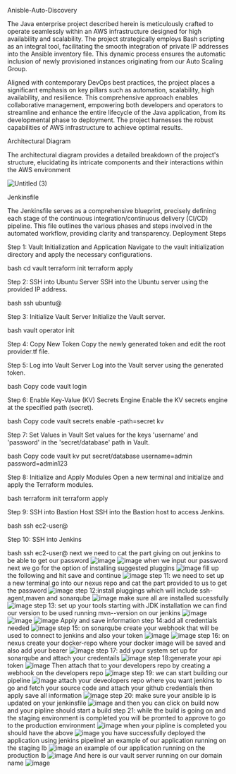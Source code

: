 Anisble-Auto-Discovery

The Java enterprise project described herein is meticulously crafted to operate seamlessly within an AWS infrastructure designed for high availability and scalability. The project strategically employs Bash scripting as an integral tool, facilitating the smooth integration of private IP addresses into the Ansible inventory file. This dynamic process ensures the automatic inclusion of newly provisioned instances originating from our Auto Scaling Group.

Aligned with contemporary DevOps best practices, the project places a significant emphasis on key pillars such as automation, scalability, high availability, and resilience. This comprehensive approach enables collaborative management, empowering both developers and operators to streamline and enhance the entire lifecycle of the Java application, from its developmental phase to deployment. The project harnesses the robust capabilities of AWS infrastructure to achieve optimal results.

Architectural Diagram

The architectural diagram provides a detailed breakdown of the project's structure, elucidating its intricate components and their interactions within the AWS environment

![Untitled (3)](https://github.com/Sophia-Ikwuneme/Ansible-autodiscovery-project/assets/146546195/1e60e1c3-7e7e-479d-9c14-fd338ceca41e)

Jenkinsfile

The Jenkinsfile serves as a comprehensive blueprint, precisely defining each stage of the continuous integration/continuous delivery (CI/CD) pipeline. This file outlines the various phases and steps involved in the automated workflow, providing clarity and transparency.
Deployment Steps

Step 1: Vault Initialization and Application
Navigate to the vault initialization directory and apply the necessary configurations.


bash
cd vault
terraform init
terraform apply


Step 2: SSH into Ubuntu Server
SSH into the Ubuntu server using the provided IP address.

bash
ssh ubuntu@<your-ip-address>


Step 3: Initialize Vault Server
Initialize the Vault server.

bash
vault operator init

Step 4: Copy New Token
Copy the newly generated token and edit the root provider.tf file.

Step 5: Log into Vault Server
Log into the Vault server using the generated token.

bash
Copy code
vault login <your-generated-token>

Step 6: Enable Key-Value (KV) Secrets Engine
Enable the KV secrets engine at the specified path (secret).

bash
Copy code
vault secrets enable -path=secret kv

Step 7: Set Values in Vault
Set values for the keys 'username' and 'password' in the 'secret/database' path in Vault.

bash
Copy code
vault kv put secret/database username=admin password=admin123

Step 8: Initialize and Apply Modules
Open a new terminal and initialize and apply the Terraform modules.

bash
terraform init
terraform apply

Step 9: SSH into Bastion Host
SSH into the Bastion host to access Jenkins.

bash
ssh ec2-user@<bastion-ip>

Step 10: SSH into Jenkins

bash 
ssh ec2-user@<jenkins-ip>
next we need to cat the part giving on out jenkins to be able to get our password 
![image](https://github.com/Sophia-Ikwuneme/Ansible-autodiscovery-project/assets/146546195/b739661e-2ff4-4734-9474-de07ee2c75aa)
![image](https://github.com/Sophia-Ikwuneme/Ansible-autodiscovery-project/assets/146546195/151ee478-9cdd-41e6-94c7-844427af7585)
when we input our password next we go for the option of installing suggested pluggins
![image](https://github.com/Sophia-Ikwuneme/Ansible-autodiscovery-project/assets/146546195/cba4b58f-1396-4d64-8937-a241efe17d14)
fill up the following and hit save and continue 
![image](https://github.com/Sophia-Ikwuneme/Ansible-autodiscovery-project/assets/146546195/4b135210-b43e-4143-b8d0-08eff11a99d9)
step 11: we need to set up a new terminal go into our nexus repo and cat the part provided to us to get the password 
![image](https://github.com/Sophia-Ikwuneme/Ansible-autodiscovery-project/assets/146546195/fc8c325c-5f89-4983-9172-2ff31660ac15)
step 12:install pluggings which will include ssh-agent,maven and sonarqube 
![image](https://github.com/Sophia-Ikwuneme/Ansible-autodiscovery-project/assets/146546195/5e046ae6-4e42-4dce-8260-5a6b2fab63c1)
make sure all are installed sucessfully 
![image](https://github.com/Sophia-Ikwuneme/Ansible-autodiscovery-project/assets/146546195/e6e7437c-a0a4-409f-9b68-ae25cbc86d3a)
step 13: set up your tools starting with JDK installation we can find our version to be used running mvn--version on our jenkins 
![image](https://github.com/Sophia-Ikwuneme/Ansible-autodiscovery-project/assets/146546195/4c0bcd70-f417-44e7-bc2a-89212e4ebf45)
![image](https://github.com/Sophia-Ikwuneme/Ansible-autodiscovery-project/assets/146546195/d14ca2a4-3737-4f58-919c-5c8ab3d09f44)
![image](https://github.com/Sophia-Ikwuneme/Ansible-autodiscovery-project/assets/146546195/117811ea-84b6-4e27-b478-f59aec99f7f2)
Apply and save information 
step 14:add all credentials needed
![image](https://github.com/Sophia-Ikwuneme/Ansible-autodiscovery-project/assets/146546195/1d45cfd3-d909-4d30-9e56-5a9a05d6c689)
step 15: on sonarqube create your webhook that will be used to connect to jenkins and also your token 
![image](https://github.com/Sophia-Ikwuneme/Ansible-autodiscovery-project/assets/146546195/40062952-8326-485f-bc0c-8b862e765213)
![image](https://github.com/Sophia-Ikwuneme/Ansible-autodiscovery-project/assets/146546195/ff5360bd-81ff-4b17-86d4-1f9e77141d80)
step 16: on nexus create your docker-repo where your docker image will be saved and also add your bearer 
![image](https://github.com/Sophia-Ikwuneme/Ansible-autodiscovery-project/assets/146546195/5c005c2b-9fa7-41b5-b152-2e31c1d4d559)
step 17: add your system set up for sonarqube and attach your credentails 
![image](https://github.com/Sophia-Ikwuneme/Ansible-autodiscovery-project/assets/146546195/786d13e9-f177-48fd-8e6c-8323a1c3e8a8)
step 18:generate your api token 
![image](https://github.com/Sophia-Ikwuneme/Ansible-autodiscovery-project/assets/146546195/8491a5e9-3648-40a7-8878-4455410cb266)
Then attach that to your developers repo by creating a webhook on the developers repo 
![image](https://github.com/Sophia-Ikwuneme/Ansible-autodiscovery-project/assets/146546195/03108ace-9217-4854-8efd-dac58f97cce6)
step 19: we can start building our pipeline 
![image](https://github.com/Sophia-Ikwuneme/Ansible-autodiscovery-project/assets/146546195/b6bd94dd-c2eb-44ec-b705-05954c6863f6)
attach your deveolopers repo where you want jenkins to go and fetch your source code and attach your github credentials then apply save all information 
![image](https://github.com/Sophia-Ikwuneme/Ansible-autodiscovery-project/assets/146546195/e348861a-97db-4a37-949b-dca659ea268e)
step 20: make sure your ansible ip is updated on your jenkinsfile 
![image](https://github.com/Sophia-Ikwuneme/Ansible-autodiscovery-project/assets/146546195/b662108e-296f-4473-9f77-406af0e5112f)
and then you can click on build now and your pipline should start a build
step 21: while the build is going on and the staging environment is completed you will be promted to approve to go to the production environment 
![image](https://github.com/Sophia-Ikwuneme/Ansible-autodiscovery-project/assets/146546195/f8d94a5b-f259-452a-b2fb-87767d15196e)
when your pipline is completed you should have the above 
![image](https://github.com/Sophia-Ikwuneme/Ansible-autodiscovery-project/assets/146546195/7c7218d9-619a-4c55-b08e-ac13daa00af1)
you have successfully deployed the application using jenkins pipeline!
an example of our application running on the staging lb 
![image](https://github.com/Sophia-Ikwuneme/Ansible-autodiscovery-project/assets/146546195/205cc6a0-ada6-47e3-b4c0-d786d45f602c)
an example of our application running on the production lb 
![image](https://github.com/Sophia-Ikwuneme/Ansible-autodiscovery-project/assets/146546195/c942dd7f-c1d9-4545-90bc-0d3d1d993232)
And here is our vault server running on our domain name 
![image](https://github.com/Sophia-Ikwuneme/Ansible-autodiscovery-project/assets/146546195/8ff7abe3-60ad-4e69-9137-e8e3ead8bc81)





